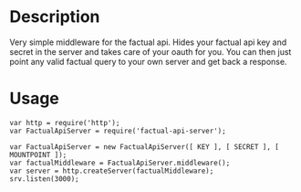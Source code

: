 # Description

Very simple middleware for the factual api. Hides your factual api key and secret in the server and takes care of your oauth for you. You can then just point any valid factual query to your own server and get back a response.

# Usage

```
var http = require('http');
var FactualApiServer = require('factual-api-server');

var FactualApiServer = new FactualApiServer([ KEY ], [ SECRET ], [ MOUNTPOINT ]);
var factualMiddleware = FactualApiServer.middleware();
var server = http.createServer(factualMiddleware);
srv.listen(3000);
```

